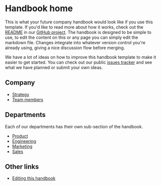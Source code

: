 # Handbook home

This is what your future company handbook would look like if you use this template. If you'd like to read more about how it works, check out the [README](https://github.com/async-go/company-handbook-template/blob/main/README.md) in our [GitHub project](https://github.com/async-go/company-handbook-template). The handbook is designed to be simple to use, to edit the content on this or any page you can simply edit the markdown file. Changes integrate into whatever version control you're already using, giving a nice discussion flow before merging.

We have a lot of ideas on how to improve this handbook template to make it easier to get started. You can check out our public [issues tracker](https://github.com/async-go/company-handbook-template/issues) and see what we have planned or submit your own ideas.

## Company

- [Strategy](./strategy/index.md)
- [Team members](./company/team.md)

## Departments

Each of our departments has their own sub-section of the handbook.

- [Product](./product/index.md)
- [Engineering](./engineering/index.md)
- [Marketing](./marketing/index.md)
- [Sales](./sales/index.md)

## Other links

- [Editing this handbook](./editing/index.md)
